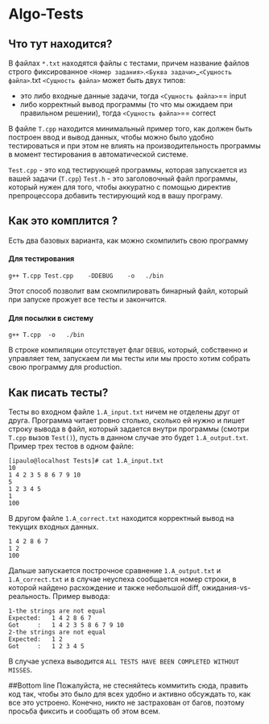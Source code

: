 # Algo-Tests

## Что тут находится? 
В файлах `*.txt` находятся файлы с тестами, причем название файлов строго фиксированное `<Номер задания>`.`<Буква задачи>`_`<Сущность файла>`.txt
`<Сущность файла>` может быть двух типов:
 - это либо входные данные задачи, тогда `<Сущность файла>`== input
 - либо корректный вывод программы (то что мы ожидаем при правильном решении), тогда `<Сущность файла>`== correct

В файле `T.cpp` находится минимальный пример того, как должен быть построен ввод и вывод данных, чтобы можно было удобно тестироваться и при этом не влиять на производительность программы в момент тестирования в автоматической системе.

`Test.cpp` - это код тестирующей программы, которая запускается из вашей задачи (``T.cpp``)
`Test.h` - это заголовочный файл программы, который нужен для того, чтобы аккуратно с помощью директив препроцессора добавить тестирующий код в вашу програму.


## Как это комплится ? 
Есть два базовых варианта, как можно скомпилить свою программу
#### Для тестирования 
```g++ T.cpp Test.cpp    -DDEBUG    -o   ./bin```

Этот способ позволит вам скомпилировать бинарный файл, который при запуске прожует все тесты и закончится. 

#### Для посылки в систему 
```g++ T.cpp  -o   ./bin```

В строке компиляции отсутствует флаг `DEBUG`, который, собственно и управляет тем, запускаем ли мы тесты или мы просто хотим собрать свою программу для production. 


## Как писать тесты?
Тесты во входном файле `1.A_input.txt` ничем не отделены друг от друга. Программа читает ровно столько, сколько ей нужно и пишет строку вывода в файл, который задается внутри программы (смотри `T.cpp` вызов `Test()`), пусть в данном случае это будет `1.A_output.txt`.
Пример трех тестов в одном файле:
```
[ipaulo@localhost Tests]# cat 1.A_input.txt
10
1 4 2 3 5 8 6 7 9 10
5
1 2 3 4 5
1
100
```
В другом файле `1.A_correct.txt` находится корректный вывод на текущих входных данных.
```
1 4 2 8 6 7
1 2
100
```
Дальше запускается построчное сравнение `1.A_output.txt`  и `1.A_correct.txt` и в случае неуспеха сообщается номер строки, в которой найдено расхождение и также небольшой diff,  ожидания-vs-реальность. Пример вывода:
```
1-the strings are not equal
Expected:   1 4 2 8 6 7
Got     :   1 4 2 3 5 8 6 7 9 10
2-the strings are not equal
Expected:   1 2
Got     :   1 2 3 4 5
```
В случае успеха выводится
```ALL TESTS HAVE BEEN COMPLETED WITHOUT MISSES```.


##Bottom line 
Пожалуйста, не стесняйтесь коммитить сюда, править код так, чтобы это было для всех удобно и активно обсуждать то, как все это устроено. 
Конечно, никто не застрахован от багов, поэтому просьба фиксить и сообщать об этом всем. 
